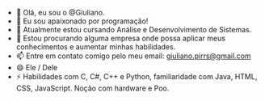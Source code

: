 - 👋 Olá, eu sou o @Giuliano.
- 👀 Eu sou apaixonado por programação!
- 🌱 Atualmente estou cursando Análise e Desenvolvimento de Sistemas.
- 💞️ Estou procurando alguma empresa onde possa aplicar meus conhecimentos e aumentar minhas habilidades.
- 📫 Entre em contato comigo pelo meu email: giuliano.pirrs@gmail.com  
- 😄 Ele / Dele
- ⚡ Habilidades com C, C#, C++ e Python, familiaridade com Java, HTML, CSS, JavaScript. Noção com hardware e Poo.

<!---
Giuzin/Giuzin is a ✨ special ✨ repository because its `README.md` (this file) appears on your GitHub profile.
You can click the Preview link to take a look at your changes.
--->
